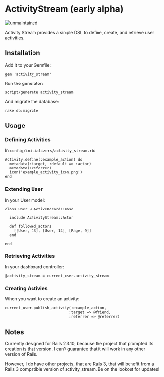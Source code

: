 # ActivityStream (early alpha) #

![unmaintained](http://img.shields.io/badge/status-unmaintained-red.png)

Activity Stream provides a simple DSL to define, create,
and retrieve user activities.

## Installation ##

Add it to your Gemfile:

    gem 'activity_stream'
   
Run the generator:

    script/generate activity_stream
    
And migrate the database:

    rake db:migrate

## Usage ##

### Defining Activities ###

In `config/initializers/activity_stream.rb`:

    Activity.define(:example_action) do
      metadata(:target, :default => :actor)
      metadata(:referrer)
      icon('example_activity_icon.png')
    end

### Extending User ###

In your User model:

    class User < ActiveRecord::Base
    
      include ActivityStream::Actor
      
      def followed_actors
        [[User, 13], [User, 14], [Page, 9]]
      end
      
    end

### Retrieving Activities ###

In your dashboard controller:

    @activity_stream = current_user.activity_stream

### Creating Activies ###

When you want to create an activity:

    current_user.publish_activity(:example_action,
                                 :target => @friend,
                                 :referrer => @referrer)


## Notes ##

Currently designed for Rails 2.3.10, because the project
that prompted its creation is that version. I can't guarantee
that it will work in any other version of Rails.

However, I do have other projects, that are Rails 3, that will
benefit from a Rails 3 compatible version of activity_stream.
Be on the lookout for updates!


